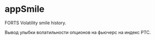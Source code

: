 # appSmile
FORTS Volatility smile history.

Вывод улыбки волатильности опционов на фьючерс на индекс РТС.
